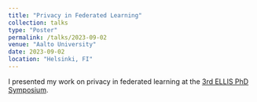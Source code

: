 ```yaml
---
title: "Privacy in Federated Learning"
collection: talks
type: "Poster"
permalink: /talks/2023-09-02
venue: "Aalto University"
date: 2023-09-02
location: "Helsinki, FI"
---
```


I presented my work on privacy in federated learning at the [3rd ELLIS PhD Symposium](https://ellis.eu/events/ellis-doctoral-symposium-2023).
